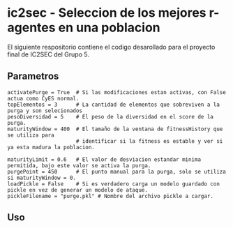 # ic2sec - Seleccion de los mejores r-agentes en una poblacion

El siguiente respositorio contiene el codigo desarollado para el proyecto final de IC2SEC del Grupo 5.

## Parametros
```
activatePurge = True  # Si las modificaciones estan activas, con False actua como CyES normal. 
topElementos = 3      # La cantidad de elementos que sobreviven a la purga y son selecionados
pesoDiversidad = 5    # El peso de la diversidad en el score de la purga. 
maturityWindow = 400  # El tamaño de la ventana de fitnessHistory que se utiliza para
                      # identificar si la fitness es estable y ver si ya esta madura la poblacion.
                      
maturityLimit = 0.6   # El valor de desviacion estandar minima permitida, bajo este valor se activa la purga. 
purgePoint = 450      # El punto manual para la purga, solo se utiliza si maturityWindow = 0.
loadPickle = False    # Si es verdadero carga un modelo guardado con pickle en vez de generar un modelo de ataque.
pickleFilename = "purge.pkl" # Nombre del archivo pickle a cargar. 
```

## Uso
